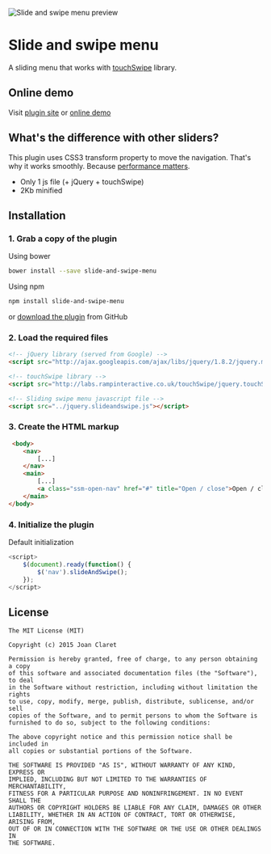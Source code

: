 ![Slide and swipe menu preview](http://joanclaret.github.io/slide-and-swipe-menu/demo/img/swipe-github.png)


Slide and swipe menu
========================================
A sliding menu that works with [touchSwipe](http://labs.rampinteractive.co.uk/touchSwipe/) library.


Online demo
-----------
Visit [plugin site](http://joanclaret.github.io/slide-and-swipe-menu)  or  [online demo](http://joanclaret.github.io/slide-and-swipe-menu/demo/index.html)  


What's the difference with other sliders?
-----------

This plugin uses CSS3 transform property to move the navigation. That's why it works smoothly. Because [performance matters](http://perf.rocks/).

* Only 1 js file (+ jQuery + touchSwipe)
* 2Kb minified


Installation
-----------

### 1. Grab a copy of the plugin

Using bower

```bash
bower install --save slide-and-swipe-menu
```

Using npm

```bash
npm install slide-and-swipe-menu
```

or [download the plugin](https://github.com/JoanClaret/slide-and-swipe-menu/archive/master.zip) from GitHub


### 2. Load the required files

```html
<!-- jQuery library (served from Google) -->
<script src="http://ajax.googleapis.com/ajax/libs/jquery/1.8.2/jquery.min.js"></script>

<!-- touchSwipe library -->
<script src="http://labs.rampinteractive.co.uk/touchSwipe/jquery.touchSwipe.min.js"></script>

<!-- Sliding swipe menu javascript file -->
<script src="../jquery.slideandswipe.js"></script>
```


### 3. Create the HTML markup

```html
 <body>
    <nav>
        [...]
    </nav>
    <main>
        [...]
        <a class="ssm-open-nav" href="#" title="Open / close">Open / close</a>
    </main>
</body>
```


### 4. Initialize the plugin

Default initialization

```javascript
<script>
    $(document).ready(function() {
        $('nav').slideAndSwipe();
    });
</script>
```


License
-------

    The MIT License (MIT)

    Copyright (c) 2015 Joan Claret

    Permission is hereby granted, free of charge, to any person obtaining a copy
    of this software and associated documentation files (the "Software"), to deal
    in the Software without restriction, including without limitation the rights
    to use, copy, modify, merge, publish, distribute, sublicense, and/or sell
    copies of the Software, and to permit persons to whom the Software is
    furnished to do so, subject to the following conditions:

    The above copyright notice and this permission notice shall be included in
    all copies or substantial portions of the Software.

    THE SOFTWARE IS PROVIDED "AS IS", WITHOUT WARRANTY OF ANY KIND, EXPRESS OR
    IMPLIED, INCLUDING BUT NOT LIMITED TO THE WARRANTIES OF MERCHANTABILITY,
    FITNESS FOR A PARTICULAR PURPOSE AND NONINFRINGEMENT. IN NO EVENT SHALL THE
    AUTHORS OR COPYRIGHT HOLDERS BE LIABLE FOR ANY CLAIM, DAMAGES OR OTHER
    LIABILITY, WHETHER IN AN ACTION OF CONTRACT, TORT OR OTHERWISE, ARISING FROM,
    OUT OF OR IN CONNECTION WITH THE SOFTWARE OR THE USE OR OTHER DEALINGS IN
    THE SOFTWARE.
